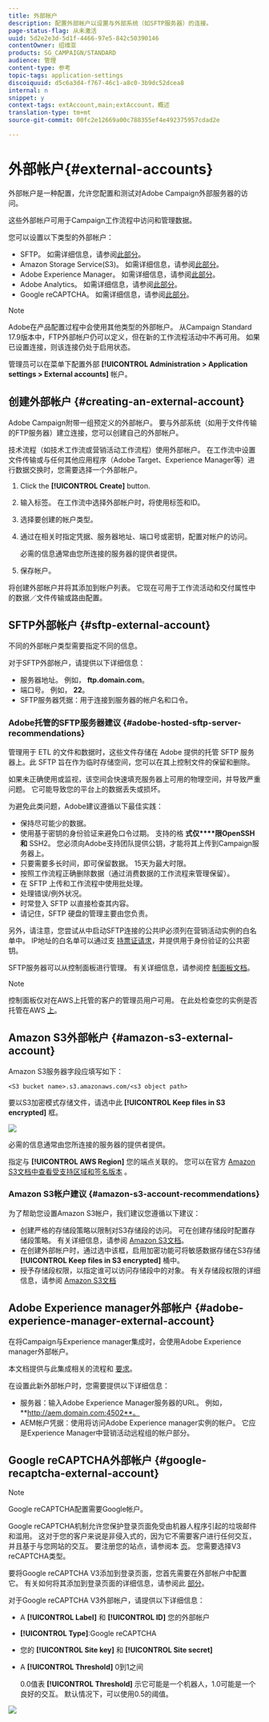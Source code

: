 ```yaml
---
title: 外部帐户
description: 配置外部帐户以设置与外部系统（如SFTP服务器）的连接。
page-status-flag: 从未激活
uuid: 5d2e2e3d-5d1f-4466-97e5-842c50390146
contentOwner: 绍维亚
products: SG_CAMPAIGN/STANDARD
audience: 管理
content-type: 参考
topic-tags: application-settings
discoiquuid: d5c6a3d4-f767-46c1-a8c0-3b9dc52dcea8
internal: n
snippet: y
context-tags: extAccount,main;extAccount，概述
translation-type: tm+mt
source-git-commit: 00fc2e12669a00c788355ef4e492375957cdad2e

---
```



# 外部帐户{#external-accounts}

外部帐户是一种配置，允许您配置和测试对Adobe Campaign外部服务器的访问。

这些外部帐户可用于Campaign工作流程中访问和管理数据。

您可以设置以下类型的外部帐户：

* SFTP。 如需详细信息，请参阅[此部分](#sftp-external-account)。
* Amazon Storage Service(S3)。 如需详细信息，请参阅[此部分](#amazon-s3-external-account)。
* Adobe Experience Manager。 如需详细信息，请参阅[此部分](#adobe-experience-manager-external-account)。
* Adobe Analytics。 如需详细信息，请参阅[此部分](../../integrating/using/configure-campaign-analytics-integration.md)。
* Google reCAPTCHA。 如需详细信息，请参阅[此部分](#google-recaptcha-external-account)。

>[!NOTE]
>
>Adobe在产品配置过程中会使用其他类型的外部帐户。 从Campaign Standard 17.9版本中，FTP外部帐户仍可以定义，但在新的工作流程活动中不再可用。 如果已设置连接，则该连接仍处于启用状态。

管理员可以在菜单下配置外部 **[!UICONTROL Administration > Application settings > External accounts]** 帐户。

## 创建外部帐户 {#creating-an-external-account}

Adobe Campaign附带一组预定义的外部帐户。 要与外部系统（如用于文件传输的FTP服务器）建立连接，您可以创建自己的外部帐户。

技术流程（如技术工作流或营销活动工作流程）使用外部帐户。 在工作流中设置文件传输或与任何其他应用程序（Adobe Target、Experience Manager等）进行数据交换时，您需要选择一个外部帐户。

1. Click the **[!UICONTROL Create]** button.
1. 输入标签。 在工作流中选择外部帐户时，将使用标签和ID。
1. 选择要创建的帐户类型。
1. 通过在相关时指定凭据、服务器地址、端口号或密钥，配置对帐户的访问。

   必需的信息通常由您所连接的服务器的提供者提供。

1. 保存帐户。

将创建外部帐户并将其添加到帐户列表。 它现在可用于工作流活动和交付属性中的数据／文件传输或路由配置。

## SFTP外部帐户 {#sftp-external-account}

不同的外部帐户类型需要指定不同的信息。

对于SFTP外部帐户，请提供以下详细信息：

* 服务器地址。 例如， **ftp.domain.com**。
* 端口号。 例如， **22**。
* SFTP服务器凭据：用于连接到服务器的帐户名和口令。

### Adobe托管的SFTP服务器建议 {#adobe-hosted-sftp-server-recommendations}

管理用于 ETL 的文件和数据时，这些文件存储在 Adobe 提供的托管 SFTP 服务器上。此 SFTP 旨在作为临时存储空间，您可以在其上控制文件的保留和删除。

如果未正确使用或监视，该空间会快速填充服务器上可用的物理空间，并导致严重问题。 它可能导致您的平台上的数据丢失或损坏。

为避免此类问题，Adobe建议遵循以下最佳实践：

* 保持尽可能少的数据。
* 使用基于密钥的身份验证来避免口令过期。 支持的格 **式仅****限OpenSSH和** SSH2。 您必须向Adobe支持团队提供公钥，才能将其上传到Campaign服务器上。
* 只要需要多长时间，即可保留数据。 15天为最大时限。
* 按照工作流程正确删除数据（通过消费数据的工作流程来管理保留）。
* 在 SFTP 上传和工作流程中使用批处理。
* 处理错误/例外状况。
* 时常登入 SFTP 以直接检查其内容。
* 请记住，SFTP 硬盘的管理主要由您负责。

另外，请注意，您尝试从中启动SFTP连接的公共IP必须列在营销活动实例的白名单中。 IP地址的白名单可以通过支 [持票证请求](https://support.neolane.net)，并提供用于身份验证的公共密钥。

SFTP服务器可以从控制面板进行管理。 有关详细信息，请参阅控 [制面板文档](https://helpx.adobe.com/campaign/kb/control-panel-sftp.html)。

>[!NOTE]
>
>控制面板仅对在AWS上托管的客户的管理员用户可用。
在此处检查您的实例是否托管在AWS [上](https://helpx.adobe.com/campaign/kb/control-panel-faq.html#IMSOrgID)。

## Amazon S3外部帐户 {#amazon-s3-external-account}

Amazon S3服务器字段应填写如下：

```
<S3 bucket name>.s3.amazonaws.com/<s3 object path>
```

要以S3加密模式存储文件，请选中此 **[!UICONTROL Keep files in S3 encrypted]** 框。

![](assets/external_accounts_2.png)

必需的信息通常由您所连接的服务器的提供者提供。

指定与 **[!UICONTROL AWS Region]** 您的端点关联的。 您可以在官方 [Amazon S3文档中查看受支持区域和签名版本](https://docs.aws.amazon.com/general/latest/gr/rande.html#s3_region) 。

### Amazon S3帐户建议 {#amazon-s3-account-recommendations}

为了帮助您设置Amazon S3帐户，我们建议您遵循以下建议：

* 创建严格的存储段策略以限制对S3存储段的访问。 可在创建存储段时配置存储段策略。 有关详细信息，请参阅 [Amazon S3文档](http://docs.aws.amazon.com/AmazonS3/latest/dev//example-bucket-policies.html)。
* 在创建外部帐户时，通过选中该框，启用加密功能可将敏感数据存储在S3存储 **[!UICONTROL Keep files in S3 encrypted]** 桶中。
* 授予存储段权限，以指定谁可以访问存储段中的对象。 有关存储段权限的详细信息，请参阅 [Amazon S3文档](http://docs.aws.amazon.com/AmazonS3/latest/dev//access-control-overview.html)

## Adobe Experience manager外部帐户 {#adobe-experience-manager-external-account}

在将Campaign与Experience manager集成时，会使用Adobe Experience manager外部帐户。

本文档提供与此集成相关的流程和 [要求](../../integrating/using/about-campaign-integrations.md)。

在设置此新外部帐户时，您需要提供以下详细信息：

* 服务器：输入Adobe Experience Manager服务器的URL。 例如， **http://aem.domain.com:4502**。
* AEM帐户凭据：使用将访问Adobe Experience manager实例的帐户。 它应是Experience Manager中营销活动远程组的帐户部分。

## Google reCAPTCHA外部帐户 {#google-recaptcha-external-account}

>[!NOTE]
>
>Google reCAPTCHA配置需要Google帐户。

Google reCAPTCHA机制允许您保护登录页面免受由机器人程序引起的垃圾邮件和滥用。 这对于您的客户来说是非侵入式的，因为它不需要客户进行任何交互，并且基于与您网站的交互。 要注册您的站点，请参阅本 [页](https://www.google.com/recaptcha/admin/create)。 您需要选择V3 reCAPTCHA类型。

要将Google reCAPTCHA V3添加到登录页面，您首先需要在外部帐户中配置它。 有关如何将其添加到登录页面的详细信息，请参阅此 [部分](../../channels/using/designing-a-landing-page.md#setting-google-recaptcha)。

对于Google reCAPTCHA V3外部帐户，请提供以下详细信息：

* A **[!UICONTROL Label]** 和 **[!UICONTROL ID]** 您的外部帐户
* **[!UICONTROL Type]**:Google reCAPTCHA
* 您的 **[!UICONTROL Site key]** 和 **[!UICONTROL Site secret]**
* A **[!UICONTROL Threshold]** 0到1之间

   0.0值表 **[!UICONTROL Threshold]** 示它可能是一个机器人，1.0可能是一个良好的交互。 默认情况下，可以使用0.5的阈值。

![](assets/external_accounts_3.png)

